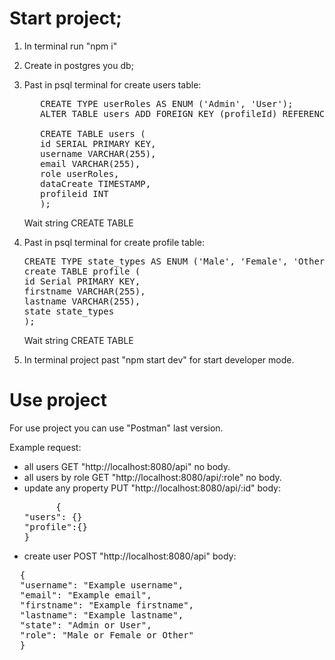 # Start project;

1. In terminal run "npm i"
2. Create in postgres you db;
3. Past in psql terminal for create users table:
   <pre>
      CREATE TYPE userRoles AS ENUM ('Admin', 'User');
      ALTER TABLE users ADD FOREIGN KEY (profileId) REFERENCES profiles(id);
   
      CREATE TABLE users (
      id SERIAL PRIMARY KEY,
      username VARCHAR(255),
      email VARCHAR(255),
      role userRoles,
      dataCreate TIMESTAMP,
      profileid INT
      );
   </pre>

   Wait string CREATE TABLE

4. Past in psql terminal for create profile table:

   <pre>
   CREATE TYPE state_types AS ENUM ('Male', 'Female', 'Other');
   create TABLE profile (
   id Serial PRIMARY KEY,
   firstname VARCHAR(255),
   lastname VARCHAR(255),
   state state_types
   );
   </pre>

   Wait string CREATE TABLE

5. In terminal project past "npm start dev" for start developer mode.

# Use project

For use project you can use "Postman" last version.

Example request:

- all users GET "http://localhost:8080/api" no body.
- all users by role GET "http://localhost:8080/api/:role" no body.
- update any property PUT "http://localhost:8080/api/:id" body:
    <pre>
        {
  "users": {}
  "profile":{}
  }
  </pre>
- create user POST "http://localhost:8080/api" body:
<pre>
  {
  "username": "Example username",
  "email": "Example email",
  "firstname": "Example firstname",
  "lastname": "Example lastname",
  "state": "Admin or User",
  "role": "Male or Female or Other"
  }
</pre>
